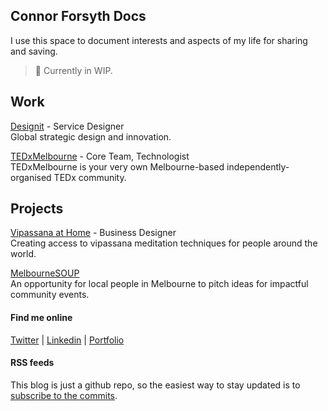 ## Connor Forsyth Docs

I use this space to document interests and aspects of my life for sharing and saving. <br />

> 🚧 Currently in WIP. 

## Work

[Designit](https://www.linkedin.com/company/designit) - Service Designer <br />
Global strategic design and innovation.

[TEDxMelbourne](https://tedxmelbourne.com) - Core Team, Technologist<br />
TEDxMelbourne is your very own Melbourne-based independently-organised TEDx community.



## Projects

[Vipassana at Home](https://www.vipassanaathome.org) - Business Designer<br />
Creating access to vipassana meditation techniques for people around the world.

[MelbourneSOUP](https://www.melbournesoup.org)<br />
An opportunity for local people in Melbourne to pitch ideas for impactful community events.



#### Find me online
[Twitter](https://twitter.com/connorwforsyth) | [Linkedin](https://www.linkedin.com/in/connorwforsyth) | [Portfolio](https://connorforsyth.co)


#### RSS feeds

This blog is just a github repo, so the easiest way to stay updated is to [subscribe to the commits](https://github.com/connorwforsyth/docs.connorforsyth.co/commits/master/).
